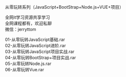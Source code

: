 从零玩转系列（JavaScript+BootStrap+Node.js+VUE+项目）

全网it学习资源共享学习<br>全网课程都有，欢迎私聊<br>微信：jerryttom<br>

01-从零玩转JavaScript基础.rar<br> 02-从零玩转JavaScript进阶.rar<br> 03-从零玩转JavaScript项目实战.rar<br> 04-从零玩转BootStrap+项目实战.rar<br> 05-从零玩转Node.js.rar<br> 06-从零玩转Vue.rar
